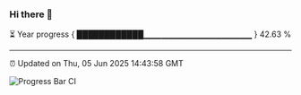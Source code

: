 ### Hi there 👋

⏳ Year progress { ████████████▁▁▁▁▁▁▁▁▁▁▁▁▁▁▁▁▁▁ } 42.63 %

---

⏰ Updated on Thu, 05 Jun 2025 14:43:58 GMT

![Progress Bar CI](https://github.com/IshwaranRudhara/GIT-ACTION/workflows/Progress%20Bar%20CI/badge.svg)
